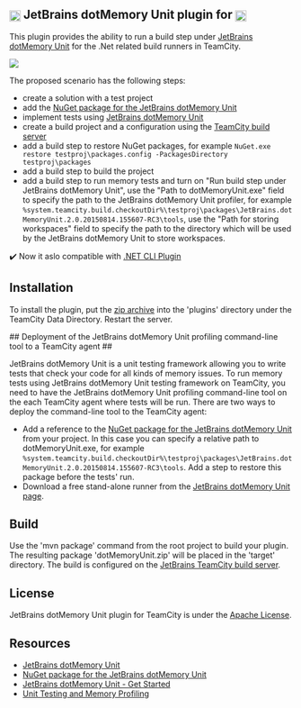 ## [<img src="http://jb.gg/badges/official.svg" height="20" align="center"/>](https://confluence.jetbrains.com/display/ALL/JetBrains+on+GitHub) JetBrains dotMemory Unit plugin for [<img src="https://cdn.worldvectorlogo.com/logos/teamcity.svg" height="20" align="center"/>](https://www.jetbrains.com/teamcity/)

This plugin provides the ability to run a build step under [JetBrains dotMemory Unit](https://www.jetbrains.com/dotmemory/unit/) for the .Net related build runners in TeamCity. 

[<img src="http://teamcity.jetbrains.com/app/rest/builds/buildType:(id:TeamCityPluginsByJetBrains_DotMemoryUnit_Build)/statusIcon.svg"/>](http://teamcity.jetbrains.com/viewType.html?buildTypeId=TeamCityPluginsByJetBrains_DotMemoryUnit_Build)

The proposed scenario has the following steps:
- create a solution with a test project
- add the [NuGet package for the JetBrains dotMemory Unit](https://www.nuget.org/packages/JetBrains.DotMemoryUnit/)
- implement tests using [JetBrains dotMemory Unit](https://www.jetbrains.com/dotmemory/unit/)
- create a build project and a configuration using the [TeamCity build server](https://www.jetbrains.com/teamcity/)
- add a build step to restore NuGet packages, for example `NuGet.exe restore testproj\packages.config -PackagesDirectory testproj\packages`
- add a build step to build the project
- add a build step to run memory tests and turn on "Run build step under JetBrains dotMemory Unit", use the "Path to dotMemoryUnit.exe" field to specify the path to the JetBrains dotMemory Unit profiler, for example `%system.teamcity.build.checkoutDir%\testproj\packages\JetBrains.dotMemoryUnit.2.0.20150814.155607-RC3\tools`, use the  "Path for storing workspaces" field to specify the path to the directory which will be used by the JetBrains dotMemory Unit to store workspaces.

:heavy_check_mark: Now it aslo compatible with [.NET CLI Plugin](https://github.com/JetBrains/teamcity-dotnet-plugin)

## Installation ##

To install the plugin, put the [zip archive](https://teamcity.jetbrains.com/guestAuth/app/rest/builds/buildType:TeamCityPluginsByJetBrains_DotMemoryUnit_Build,pinned:true,status:SUCCESS,branch:master,tags:release/artifacts/content/dotMemoryUnit.zip) into the 'plugins' directory under the TeamCity Data Directory. Restart the server.

<a name="agent_deployment"/>
##  Deployment of the JetBrains dotMemory Unit profiling command-line tool to a TeamCity agent ##

JetBrains dotMemory Unit is a unit testing framework allowing you to write tests that check your code for all kinds of memory issues. To run memory tests using JetBrains dotMemory Unit testing framework on TeamCity, you need to have the JetBrains dotMemory Unit profiling command-line tool on the each TeamCity agent where tests will be run. There are two ways to deploy the command-line tool to the TeamCity agent:

- Add a reference to the [NuGet package for the JetBrains dotMemory Unit](https://www.nuget.org/packages/JetBrains.DotMemoryUnit/) from your project. In this case you can specify a relative path to dotMemoryUnit.exe, for example `%system.teamcity.build.checkoutDir%\testproj\packages\JetBrains.dotMemoryUnit.2.0.20150814.155607-RC3\tools`. Add a step to restore this package before the tests' run.
- Download a free stand-alone runner from the [JetBrains dotMemory Unit page](https://www.jetbrains.com/dotmemory/unit/).

## Build ##

Use the 'mvn package' command from the root project to build your plugin. The resulting package 'dotMemoryUnit.zip' will be placed in the 'target' directory. The build is configured on the [JetBrains TeamCity build server](https://teamcity.jetbrains.com/viewLog.html?buildTypeId=TeamCityPluginsByJetBrains_DotMemoryUnit_Build&buildId=lastPinned&buildBranch=%3Cdefault%3E).

## License ##

JetBrains dotMemory Unit plugin for TeamCity is under the [Apache License](https://github.com/JetBrains/teamcity-dotmemory/blob/master/LICENSE).

## Resources ##

- [JetBrains dotMemory Unit](https://www.jetbrains.com/dotmemory/unit/)
- [NuGet package for the JetBrains dotMemory Unit](https://www.nuget.org/packages/JetBrains.DotMemoryUnit/)
- [JetBrains dotMemory Unit - Get Started](https://www.jetbrains.com/dotmemory/unit/help/Get_Started.html)
- [Unit Testing and Memory Profiling](http://blog.jetbrains.com/dotnet/2015/03/04/unit-testing-and-memory-profiling-can-they-be-combined/)
